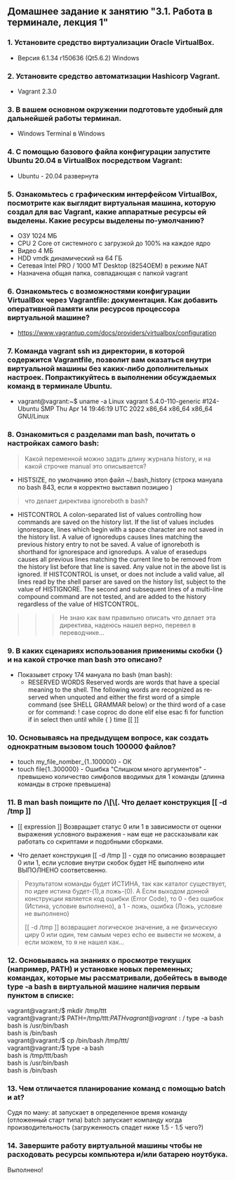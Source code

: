 ## Домашнее задание к занятию "3.1. Работа в терминале, лекция 1"
### 1. Установите средство виртуализации Oracle VirtualBox.

* Версия 6.1.34 r150636 (Qt5.6.2) Windows
    
### 2. Установите средство автоматизации Hashicorp Vagrant.

* Vagrant 2.3.0

### 3. В вашем основном окружении подготовьте удобный для дальнейшей работы терминал.

* Windows Terminal в Windows

### 4. С помощью базового файла конфигурации запустите Ubuntu 20.04 в VirtualBox посредством Vagrant:

* Ubuntu - 20.04 развернута 

### 5. Ознакомьтесь с графическим интерфейсом VirtualBox, посмотрите как выглядит виртуальная машина, которую создал для вас Vagrant, какие аппаратные ресурсы ей выделены. Какие ресурсы выделены по-умолчанию?

* ОЗУ 1024 МБ
* CPU 2 Core от системного с загрузкой до 100% на каждое ядро
* Видео 4 МБ
* HDD vmdk динамический на 64 ГБ
* Сетевая Intel PRO / 1000 MT Desktop (8254OEM) в режиме NAT
* Назначена общая папка, совпадающая с папкой vagrant

### 6. Ознакомьтесь с возможностями конфигурации VirtualBox через Vagrantfile: документация. Как добавить оперативной памяти или ресурсов процессора виртуальной машине?

* https://www.vagrantup.com/docs/providers/virtualbox/configuration

### 7. Команда vagrant ssh из директории, в которой содержится Vagrantfile, позволит вам оказаться внутри виртуальной машины без каких-либо дополнительных настроек. Попрактикуйтесь в выполнении обсуждаемых команд в терминале Ubuntu.

* vagrant@vagrant:~$ uname -a 
Linux vagrant 5.4.0-110-generic #124-Ubuntu SMP Thu Apr 14 19:46:19 UTC 2022 x86_64 x86_64 x86_64 GNU/Linux

### 8. Ознакомиться с разделами man bash, почитать о настройках самого bash:

> Какой переменной можно задать длину журнала history, и на какой строчке manual это описывается?
 
* HISTSIZE, по умолчанию этоn файл ~/.bash_history (строка мануала по bash 843, если я корректно выставил позицию )

> что делает директива ignoreboth в bash?

* HISTCONTROL
              A  colon-separated  list of values controlling how commands are saved on the history list.  If the list
              of values includes ignorespace, lines which begin with a space character are not saved in  the  history
              list.  A value of ignoredups causes lines matching the previous history entry to not be saved.  A value
              of ignoreboth is shorthand for ignorespace and ignoredups.  A value of erasedups  causes  all  previous
              lines  matching  the  current  line to be removed from the history list before that line is saved.  Any
              value not in the above list is ignored.  If HISTCONTROL is unset, or does not include  a  valid  value,
              all  lines  read by the shell parser are saved on the history list, subject to the value of HISTIGNORE.
              The second and subsequent lines of a multi-line compound command are not tested, and are added  to  the
              history regardless of the value of HISTCONTROL.
>>>Не знаю как вам правильно описать что делает эта директива, надеюсь нашел верно, перевел в переводчике...

### 9. В каких сценариях использования применимы скобки {} и на какой строчке man bash это описано? 

* Показывет строку 174 мануала по bash (man bash):
  * RESERVED WORDS
        Reserved  words are words that have a special meaning to the shell.  The following words are recognized as re‐
        served when unquoted and either the first word of a simple command (see SHELL GRAMMAR below) or the third word
        of a case or for command:         ! case  coproc  do done elif else esac fi for function if in select then until while { } time [[ ]]

### 10. Основываясь на предыдущем вопросе, как создать однократным вызовом touch 100000 файлов?

* touch my_file_nomber_{1..100000} - ОК
* touch file{1..300000} - Ошибка "Слишком много аргументов" - превышено количество симфолов вводимых для 1 команды (длинна команды в строке превышена) 

### 11. В man bash поищите по /\\[\\[. Что делает конструкция [[ -d /tmp ]]

*  [[ expression ]]   Возвращает статус 0 или 1 в зависимости от оценки выражения условного выражения - нам еще не рассказывали как работать со скриптами и подобными сборками.

* Что делает конструкция [[ -d /tmp ]] - 
судя по описанию возвращает 0 или 1, если условие внутри скобок будет НЕ выполнено 
или ВЫПОЛНЕНО соответсвенно.

> Результатом команды будет ИСТИНА, так как каталог существует, по идее истина будет-(1),а  ложь-(0). А Если выходом донной конструкции является код ошибки (Error Code), то 0 - без ошибок (Истина, условие выполнено), а 1 - ложь, ошибка (Ложь, условие не выполнено)  
> 
> [[ -d /tmp ]] возвращает логическое значение, а не физическую циру 0 или один, тем самым через echo ее вывести не можем, а если можем, то я не нашел как...  

### 12. Основываясь на знаниях о просмотре текущих (например, PATH) и установке новых переменных; командах, которые мы рассматривали, добейтесь в выводе type -a bash в виртуальной машине наличия первым пунктом в списке: 

vagrant@vagrant:/$ mkdir /tmp/ttt  
vagrant@vagrant:/$ PATH=/tmp/ttt:$PATH  
vagrant@vagrant:/$ type -a bash  
bash is /usr/bin/bash  
bash is /bin/bash  
vagrant@vagrant:/$ cp /bin/bash /tmp/ttt/  
vagrant@vagrant:/$ type -a bash   
bash is /tmp/ttt/bash  
bash is /usr/bin/bash  
bash is /bin/bash  

### 13. Чем отличается планирование команд с помощью batch и at?

Судя по ману:
at запускает в определенное время команду (отложенный старт типа)
batch запускает компанду когда производительность (загруженность спадет ниже 1.5 - 1.5 чего?)

### 14. Завершите работу виртуальной машины чтобы не расходовать ресурсы компьютера и/или батарею ноутбука.

Выполнено! 